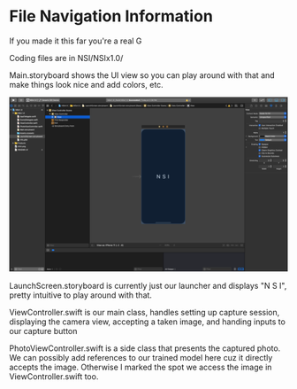 # File Navigation Information

If you made it this far you're a real G

Coding files are in NSI/NSIx1.0/

Main.storyboard shows the UI view so you can play around with that and make things look nice and add colors, etc.

![alt text](https://github.com/varunsridhar1/NSI/blob/master/NSIx1.0/Screen%20Shot%202019-10-10%20at%202.58.05%20PM.png)

LaunchScreen.storyboard is currently just our launcher and displays "N S I", pretty intuitive to play around with that.

ViewController.swift is our main class, handles setting up capture session, displaying the camera view, accepting a taken image, and handing inputs to our capture button

PhotoViewController.swift is a side class that presents the captured photo. We can possibly add references to our trained model here cuz it directly accepts the image. Otherwise I marked the spot we access the image in ViewController.swift too.
